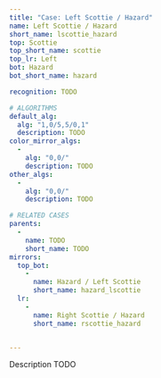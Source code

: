```yaml
---
title: "Case: Left Scottie / Hazard"
name: Left Scottie / Hazard
short_name: lscottie_hazard
top: Scottie
top_short_name: scottie
top_lr: Left
bot: Hazard
bot_short_name: hazard

recognition: TODO

# ALGORITHMS
default_alg:
  alg: "1,0/5,5/0,1"
  description: TODO
color_mirror_algs:
  -
    alg: "0,0/"
    description: TODO
other_algs:
  -
    alg: "0,0/"
    description: TODO

# RELATED CASES
parents:
  -
    name: TODO
    short_name: TODO
mirrors:
  top_bot:
    -
      name: Hazard / Left Scottie
      short_name: hazard_lscottie
  lr:
    -
      name: Right Scottie / Hazard
      short_name: rscottie_hazard


---
```


Description TODO

